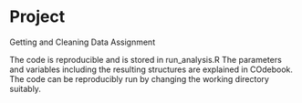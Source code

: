 # Project
Getting and Cleaning Data Assignment

The code is reproducible and is stored in run_analysis.R
The parameters and variables including the resulting structures are explained in COdebook.
The code can be reproducibly run by changing the working directory suitably.
